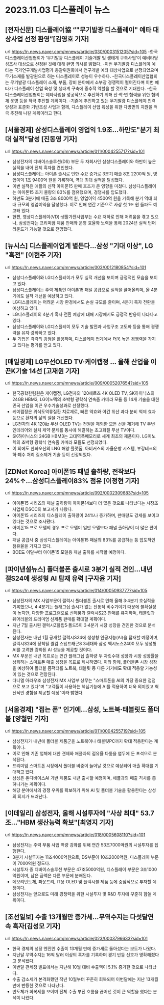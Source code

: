 # 2023.11.03 디스플레이 뉴스

## [전자신문] 디스플레이協 “"무기발광 디스플레이" 예타 대상사업 선정 환영”[김영호 기자]
url:https://n.news.naver.com/mnews/article/030/0003151205?sid=105
-한국디스플레이산업협회가 '무기발광 디스플레이 기술개발 및 생태계 구축사업'이 예비타당성조사 대상으로 선정된 것에 대해 환영 의사를 밝혔다.
-이번 무기발광 디스플레이 예타는 국가연구개발사업평가 총괄위원회에서 연구개발 예타 대상사업으로 선정되었으며 무기소재를 발광원으로 하는 디스플레이로 성능이 우수하다.
-한국디스플레이산업협회는 무기발광 디스플레이 소재, 부품, 장비 분야에서 소부장 경쟁력이 떨어진다며 이번 예타가 디스플레이 산업 육성 및 생태계 구축에 중추적 역할을 할 것으로 기대한다.
-한국디스플레이산업협회는 예타사업을 성공적으로 추진하기 위해 산·학·연 협력을 위한 협의체 운영 등을 적극 추진할 계획이다.
-기존에 추진하고 있는 무기발광 디스플레이 인력양성과 표준화 기반조성 사업과 함께, 디스플레이 산업 육성을 위한 다방면의 지원을 적극 추진해 나갈 계획이라고 한다.

## [서울경제] 삼성디스플레이 영업익 1.9조…하만도"분기 최대 실적"달성 [진동영 기자]
url:https://n.news.naver.com/mnews/article/011/0004255717?sid=101
- 삼성전자의 디바이스솔루션(DS) 부문 두 자회사인 삼성디스플레이와 하만이 높은 실적을 내어 전체 흑자를 견인했다.
- 삼성디스플레이는 아이폰 출시로 인한 수요 증가로 3분기 매출 8조 2200억 원, 영업이익 1조 9400억 원을 기록하며, 역대 최대 실적을 달성했다.
- 이번 실적은 애플의 신작 아이폰15 판매 호조가 큰 영향을 미쳤다. 삼성디스플레이는 아이폰15 초기 물량의 83%를 점유했으며, 경쟁사를 압도했다.
- 하만도 3분기에 매출 3조 8000억 원, 영업이익 4500억 원을 기록해 분기 역대 최대 규모의 영업이익을 달성했다. 이로 인해 연간 기준으로 사상 첫 1조 원 돌파도 예고돼 있다.
- 한편, 영상디스플레이(VD)·생활가전사업부는 수요 저하로 인해 어려움을 겪고 있으나, 삼성전자는 프리미엄 제품 판매와 운영 효율화 노력을 통해 2024년 실적 턴어라운드가 가능할 것으로 전망했다.

## [뉴시스] 디스플레이업계 볕든다…삼성 "기대 이상", LG "흑전" [이현주 기자]
url:https://n.news.naver.com/mnews/article/003/0012180854?sid=101
- 삼성디스플레이와 LG디스플레이가 모두 실적 개선을 보이며 긍정적인 모습을 보이고 있다.
- 삼성디스플레이는 주력 제품인 아이폰15 패널 공급으로 실적을 끌어올리며, 올 4분기에도 실적 개선을 예상하고 있다.
- LG디스플레이는 어려운 시장 환경에서도 손실 규모를 줄이며, 4분기 흑자 전환을 예상하고 있다.
- LG디스플레이의 4분기 흑자 전환 예상에 대해 시장에서도 긍정적 반응이 나타나고 있다.
- 삼성디스플레이와 LG디스플레이 모두 기술 발전과 사업구조 고도화 등을 통해 경쟁력을 유지·강화하고 있다.
- 두 기업은 각각의 강점을 활용하며, 디스플레이 업계에서 더욱 높은 경쟁력을 가지고 있다는 평가를 받고 있다.

## [매일경제] LG무선OLED TV·케이캡정 … 올해 산업을 이끈K기술 14선 [고재원 기자]
url:https://n.news.naver.com/mnews/article/009/0005207654?sid=105
- 한국공학한림원은 케이캡정, LG전자의 120헤르츠 4K OLED TV, SK하이닉스의 24GB HBM3, LG이노텍의 초박형 광학식 연속줌 카메라 모듈 등 14개 기술을 대한민국 산업을 이끈 우수기술성과로 선정했다.
- 케이캡정은 위식도역류질환 치료제로, 빠른 약효와 야간 위산 과다 분비 억제 효과 등으로 환자의 삶의 질을 개선했다.
- LG전자의 4K 120㎐ 무선 OLED TV는 전원을 제외한 모든 선을 제거해 TV 주변 인테리어와 설치 제약 문제를 동시에 해결하는 초고화질 무선 TV이다.
- SK하이닉스의 24GB HBM3는 고대역폭메모리로 세계 최초의 제품이다. LG이노텍의 초박형 광학식 연속줌 카메라 모듈도 선정되었다.
- 이 외에도 한화오션의 LNG 해양 플랫폼, 아비커스의 자율운항 시스템, 부강테크의 하·폐수 처리 질소제거 기술 등이 선정되었다.

## [ZDNet Korea] 아이폰15 패널 출하량, 전작보다 24%↑…삼성디스플레이83% 점유 [이정현 기자]
url:https://n.news.naver.com/mnews/article/092/0002309683?sid=105
- 아이폰15 시리즈의 패널 출하량이 아이폰14보다 더 많은 것으로 나타났다는 시장조사업체 DSCC의 보고서가 나왔다.
- 아이폰15 시리즈의 디스플레이 출하량이 24%나 증가하며, 판매량도 강세를 보이고 있다는 것으로 조사됐다.
- 아이폰15 프로 모델의 경우 프로 모델이 일반 모델보다 패널 출하량이 더 많은 편이다.
- 패널 공급사 중 삼성디스플레이는 아이폰15 패널의 83%를 공급하는 등 압도적인 점유율을 가지고 있다.
- BOE도 이달부터 아이폰15 모델용 패널 출하를 시작할 예정이다.

## [파이낸셜뉴스] 폴더블폰 출시로 3분기 실적 견인...내년 갤S24에 생성형 AI 탑재 유력 [구자윤 기자]
url:https://n.news.naver.com/mnews/article/014/0005093777?sid=105
- 삼성전자의 MX 사업부문이 갤럭시 폴더블폰 출시로 인해 올해 3·4분기 호실적을 기록했으나, 4·4분기는 플래그십 출시가 없는 전통적 비수기이기 때문에 불확실성이 높지만, 다양한 프로그램으로 신제품과 갤럭시S23 판매를 유지하며, 태블릿과 웨어러블의 프리미엄 신제품 판매를 확대할 계획이다.
- 지난 7월 출시된 갤럭시Z플립5·폴드5이 3·4분기 시장 성장을 견인한 것으로 분석된다.
- 삼성전자는 내년 1월 공개할 갤럭시S24에 생성형 인공지능(AI)을 탑재할 예정이며, 갤럭시S24에 장착될 퀄컴 스냅드래곤8 3세대와 삼성 엑시노스2400 모두 생성형 AI를 고려한 강화된 AI 성능을 제공할 것이다.
- MX 부문은 내년 목표로는 연간 플래그십 출하량 두 자릿수대 성장과 시장 성장률을 상회하는 스마트폰 매출 성장을 목표로 제시하였다. 이와 함께, 폴더블폰 시장 성장을 예상하여 폴더블 폼팩터를 노트북, 태블릿 등 다른 기기에도 확대 적용할 가능성이 있는 것으로 전망된다.
- 다니엘 아라우조 삼성전자 MX 사업부 상무는 "스마트폰을 AI의 가장 중요한 접점으로 보고 있다"며 "고객들이 사용하는 핵심기능에 AI를 적용하여 더욱 의미있고 혁신적인 경험을 제공할 예정"이라 밝혔다.

## [서울경제] "접는 폰" 인기에…삼성, 노트북·태블릿도 폴더블 [양철민 기자]
url:https://n.news.naver.com/mnews/article/011/0004255719?sid=105
- 삼성전자가 내년에 폴더블 제품군을 노트북이나 태블릿PC까지 확대 적용한다는 계획이다.
- 이로 인해 기존 업체에 대한 견제와 애플과의 점유율 다툼을 염두에 둔 포석으로 분석된다.
- 프리미엄 스마트폰 시장에서 폴더블 비중이 늘어날 것으로 예상되어 매출 확대를 기대하고 있다.
- 삼성은 온디바이스AI 기반 제품도 내년 출시할 예정이며, 애플과의 매출 격차를 좁혀나가는 계획이다.
- 해당 분야에서의 경쟁 우위를 확보하기 위해 AI 및 폴더블 기술을 활용한다는 삼성의 의지가 드러난다.

## [이데일리] 삼성전자, 올해 시설투자에 "사상 최대" 53.7조…"HBM 생산능력 확보"[최영지 기자]
url:https://n.news.naver.com/mnews/article/018/0005608110?sid=101
- 삼성전자는 주력 부품 사업 역량 강화를 위해 연간 53조7000억원의 시설투자를 집행한다.
- 3분기 시설투자는 11조4000억원으로, DS부문이 10조2000억원, 디스플레이 부문이 7000억원 정도다.
- 시설투자 중 디바이스솔루션 부문은 47조5000억원, 디스플레이 부문은 3조1000억원이며, 남은 금액은 다른 부문에 분배된다.
- 메모리반도체, 파운드리, IT용 OLED 및 플렉시블 제품 등에 중점적으로 투자할 예정이다.
- 삼성전자는 앞으로도 미래 경쟁력을 위한 시설투자 및 R&D 투자에 꾸준히 힘쓸 계획이다.

## [조선일보] 수출 13개월만 증가세...무역수지는 다섯달연속 흑자[김성모 기자]
url:https://n.news.naver.com/mnews/article/023/0003796633?sid=101
- 한국 경제의 성장 엔진인 수출이 13개월 만에 증가세로 돌아섰다는 보도가 나왔다.
- 지난달 무역수지는 16억 달러 이상의 흑자를 기록하며 경기 반등 신호가 명확해졌다고 분석됐다.
- 이번달 관세청 발표에서는 지난해 10월 대비 수출액이 5.1% 증가한 것으로 나타났다.
- 수출 감소세가 본격화했던 작년 10월부터 꾸준히 회복되어 이번달에는 지난 13개월 만에 반등한 것으로 나타났다.
- 반도체가 회복세를 보이며 전체 수출 부진 흐름을 끊어낸 것이 큰 역할을 했다는 분석이 나왔다.